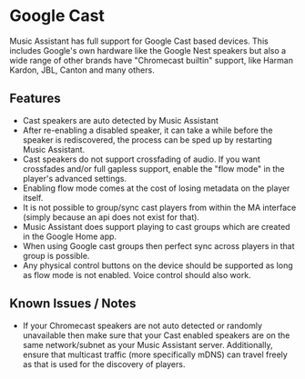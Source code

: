 # Google Cast

Music Assistant has full support for Google Cast based devices. This includes Google's own hardware like the Google Nest speakers but also a wide range of other brands have "Chromecast builtin" support, like Harman Kardon, JBL, Canton and many others. 

## Features

- Cast speakers are auto detected by Music Assistant
- After re-enabling a disabled speaker, it can take a while before the speaker is rediscovered, the process can be sped up by restarting Music Assistant.
- Cast speakers do not support crossfading of audio. If you want crossfades and/or full gapless support, enable the "flow mode" in the player's advanced settings.
- Enabling flow mode comes at the cost of losing metadata on the player itself.
- It is not possible to group/sync cast players from within the MA interface (simply because an api does not exist for that).
- Music Assistant does support playing to cast groups which are created in the Google Home app.
- When using Google cast groups then perfect sync across players in that group is possible.
- Any physical control buttons on the device should be supported as long as flow mode is not enabled. Voice control should also work.


## Known Issues / Notes

- If your Chromecast speakers are not auto detected or randomly unavailable then make sure that your Cast enabled speakers are on the same network/subnet as your Music Assistant server. Additionally, ensure that multicast traffic (more specifically mDNS) can travel freely as that is used for the discovery of players.
